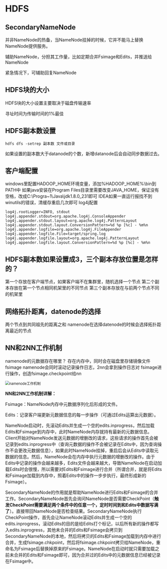 # HDFS

## SecondaryNameNode

并非NameNode的热备，当NameNode挂掉的时候，它并不能马上替换NameNode提供服务。

辅助NameNode，分担其工作量，比如定期合并Fsimage和Edits，并推送给NameNode

紧急情况下，可辅助回复NameNode

## HDFS块的大小

HDFS块的大小设置主要取决于磁盘传输速率

寻址时间为传输时间的1%最佳

## HDFS副本数设置

```shell
hdfs dfs -setrep 副本数 文件或目录
```

如果设置的副本数大于datanode的个数，新增datanode后会自动同步数据过去。

## 客户端配置
windows里配置HADOOP_HOME环境变量，添加%HADOOP_HOME%\bin到PATH中
如果java安装在Program Files目录里需要改变JAVA_HOME，保证没有空格，改成C:\Progra~1\Java\jdk1.8.0_231即可
IDEA如果一直运行报找不到winutils的错误，清缓存重启几次即可
log4j配置
```properties
log4j.rootLogger=INFO, stdout
log4j.appender.stdout=org.apache.log4j.ConsoleAppender
log4j.appender.stdout.layout=org.apache.log4j.PatternLayout
log4j.appender.stdout.layout.ConversionPattern=%d %p [%c] - %m%n
log4j.appender.logfile=org.apache.log4j.FileAppender
log4j.appender.logfile.File=target/spring.log
log4j.appender.logfile.layout=org.apache.log4j.PatternLayout
log4j.appender.logfile.layout.ConversionPattern=%d %p [%c] - %m%n
```
## HDFS副本数如果设置成3，三个副本存放位置是怎样的？
第一个存放在客户端节点，如果客户端不在集群里，随机选择一个节点
第二个副本存放在第一个节点相同机架里的不同节点
第三个副本存放在与前两个节点不同的机架里

## 网络拓扑距离，datenode的选择
两个节点到共同祖先的距离之和
namenode在选择datenode的时候会选择拓扑距离最近的节点

## NN和2NN工作机制
namenode的元数据存在哪里？
存在内存中，同时会在磁盘里存储镜像文件fsimage
namenode会同时滚动记录操作日志，2nn会拿到操作日志对
fsimage进行操作，创造fsimage.checkpoint给nn

<img src="https://irmp.github.io/images/wpsZAdegC.png" alt="namenode工作机制" style="zoom:80%;" />

**NN和2NN工作机制详解：**

Fsimage：NameNode内存中元数据序列化后形成的文件。

Edits：记录客户端更新元数据信息的每一步操作（可通过Edits运算出元数据）。

NameNode启动时，先滚动Edits并生成一个空的edits.inprogress，然后加载Edits和Fsimage到内存中，此时NameNode内存就持有最新的元数据信息。Client开始对NameNode发送元数据的增删改的请求，这些请求的操作首先会被记录到edits.inprogress中（查询元数据的操作不会被记录在Edits中，因为查询操作不会更改元数据信息），如果此时NameNode挂掉，重启后会从Edits中读取元数据的信息。然后，NameNode会在内存中执行元数据的增删改的操作。由于Edits中记录的操作会越来越多，Edits文件会越来越大，导致NameNode在启动加载Edits时会很慢，所以需要对Edits和Fsimage进行合并（所谓合并，就是将Edits和Fsimage加载到内存中，照着Edits中的操作一步步执行，最终形成新的Fsimage）。

SecondaryNameNode的作用就是帮助NameNode进行Edits和Fsimage的合并工作。SecondaryNameNode首先会询问NameNode是否需要CheckPoint（**触发CheckPoint需要满足两个条件中的任意一个，定时时间到和Edits中数据写满了**）。直接带回NameNode是否检查结果。SecondaryNameNode执行CheckPoint操作，首先会让NameNode滚动Edits并生成一个空的edits.inprogress，滚动Edits的目的是给Edits打个标记，以后所有新的操作都写入edits.inprogress，其他未合并的Edits和Fsimage会拷贝到SecondaryNameNode的本地，然后将拷贝的Edits和Fsimage加载到内存中进行合并，生成fsimage.chkpoint，然后将fsimage.chkpoint拷贝给NameNode，重命名为Fsimage后替换掉原来的Fsimage。NameNode在启动时就只需要加载之前未合并的Edits和Fsimage即可，因为合并过的Edits中的元数据信息已经被记录在Fsimage中。